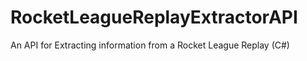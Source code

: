 # RocketLeagueReplayExtractorAPI
 An API for Extracting information from a Rocket League Replay (C#)
